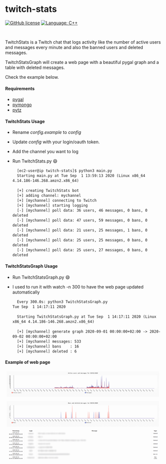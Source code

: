 # twitch-stats

[![GitHub license](https://img.shields.io/badge/license-MIT-blue.svg)](https://raw.githubusercontent.com/nlohmann/json/master/LICENSE.MIT)
[![Language: C++](https://img.shields.io/badge/Language-Python-brightgreen.svg?tyle=flat-square)](#)

<br />

TwitchStats is a Twitch chat that logs activity like the number of active users and messages every
minute and also the banned users and deleted messages.

TwitchStatsGraph will create a web page with a beautiful pygal graph and a table with deleted messages.

Check the example below.

#### Requirements

- [pygal](https://github.com/streamlink/streamlink)
- [pymongo](https://ffmpeg.org/download.html)
- [pytz](https://ffmpeg.org/download.html)  

#### TwitchStats Usage

- Rename <i>config.example</i> to <i>config</i>
- Update <i>config</i> with your login/oauth token.
- Add the channel you want to log
- Run TwitchStats.py :smile:
    
        [ec2-user@ip twitch-stats]$ python3 main.py
        Starting main.py at Tue Sep  1 13:59:13 2020 (Linux x86_64 4.14.186-146.268.amzn2.x86_64)
        
        [+] creating TwitchStats bot
        [+] adding channel: mychannel
        [+] [mychannel] connecting to Twitch
        [+] [mychannel] starting logging
        [-] [mychannel] poll data: 36 users, 46 messages, 0 bans, 0 deleted
        [-] [mychannel] poll data: 47 users, 59 messages, 0 bans, 0 deleted
        [-] [mychannel] poll data: 21 users, 25 messages, 1 bans, 0 deleted
        [-] [mychannel] poll data: 25 users, 25 messages, 0 bans, 0 deleted
        [-] [mychannel] poll data: 25 users, 27 messages, 0 bans, 0 deleted
        
        
#### TwitchStatsGraph Usage    

- Run TwitchStatsGraph.py :smile:
- I used to run it with watch -n 300 to have the web page updated automatically

        Every 300.0s: python3 TwitchStatsGraph.py                                                           Tue Sep  1 14:17:11 2020
        
        Starting TwitchStatsGraph.py at Tue Sep  1 14:17:11 2020 (Linux x86_64 4.14.186-146.268.amzn2.x86_64)
        
        [+] [mychannel] generate graph 2020-09-01 00:00:00+02:00 -> 2020-09-02 00:00:00+02:00
        [+] [mychannel] messages: 533
        [+] [mychannel] bans    : 16
        [+] [mychannel] deleted : 6

#### Example of web page

[![Lexample](example-graph.png)](#)
